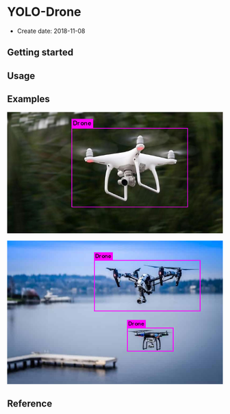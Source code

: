 # YOLO-Drone

* Create date: 2018-11-08

## Getting started

## Usage

## Examples

![Imgur](examples/predictions.jpg)

![Imgur](examples/drone2_predictions.jpg)

## Reference